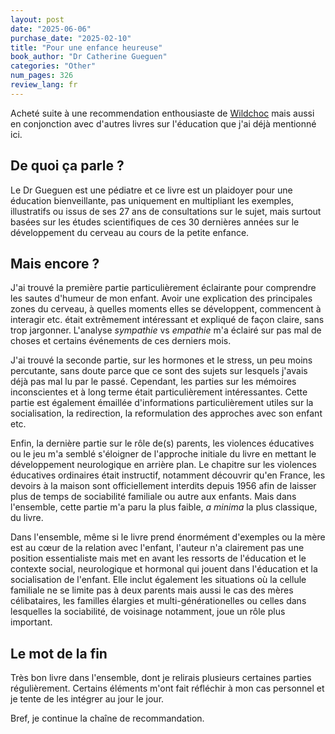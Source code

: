 ```yaml
---
layout: post
date: "2025-06-06"
purchase_date: "2025-02-10"
title: "Pour une enfance heureuse"
book_author: "Dr Catherine Gueguen"
categories: "Other"
num_pages: 326
review_lang: fr
---
```


Acheté suite à une recommendation enthousiaste de [Wildchoc](https://podkyast.com/category/mensetsu/) mais aussi en conjonction avec d'autres livres sur l'éducation que j'ai déjà mentionné ici.

## De quoi ça parle ?

Le Dr Gueguen est une pédiatre et ce livre est un plaidoyer pour une éducation bienveillante, pas uniquement en multipliant les exemples, illustratifs ou issus de ses 27 ans de consultations sur le sujet, mais surtout basées sur les études scientifiques de ces 30 dernières années sur le développement du cerveau au cours de la petite enfance.

## Mais encore ?

J'ai trouvé la première partie particulièrement éclairante pour comprendre les sautes d'humeur de mon enfant. Avoir une explication des principales zones du cerveau, à quelles moments elles se développent, commencent à interagir etc. était extrêmement intéressant et expliqué de façon claire, sans trop jargonner. L'analyse *sympathie* vs *empathie* m'a éclairé sur pas mal de choses et certains événements de ces derniers mois.

J'ai trouvé la seconde partie, sur les hormones et le stress, un peu moins percutante, sans doute parce que ce sont des sujets sur lesquels j'avais déjà pas mal lu par le passé. Cependant, les parties sur les mémoires inconscientes et à long terme était particulièrement intéressantes. Cette partie est également émaillée d'informations particulièrement utiles sur la socialisation, la redirection, la reformulation des approches avec son enfant etc.

Enfin, la dernière partie sur le rôle de(s) parents, les violences éducatives ou le jeu m'a semblé s'éloigner de l'approche initiale du livre en mettant le développement neurologique en arrière plan. Le chapitre sur les violences éducatives ordinaires était instructif, notamment découvrir qu'en France, les devoirs à la maison sont officiellement interdits depuis 1956 afin de laisser plus de temps de sociabilité familiale ou autre aux enfants. Mais dans l'ensemble, cette partie m'a paru la plus faible, *a minima* la plus classique, du livre.

Dans l'ensemble, même si le livre prend énormément d'exemples ou la mère est au cœur de la relation avec l'enfant, l'auteur n'a clairement pas une position essentialiste mais met en avant les ressorts de l'éducation et le contexte social, neurologique et hormonal qui jouent dans l'éducation et la socialisation de l'enfant. Elle inclut également les situations où la cellule familiale ne se limite pas à deux parents mais aussi le cas des mères célibataires, les familles élargies et multi-générationelles ou celles dans lesquelles la sociabilité, de voisinage notamment, joue un rôle plus important.

## Le mot de la fin

Très bon livre dans l'ensemble, dont je relirais plusieurs certaines parties régulièrement. Certains éléments m'ont fait réfléchir à mon cas personnel et je tente de les intégrer au jour le jour.

Bref, je continue la chaîne de recommandation.